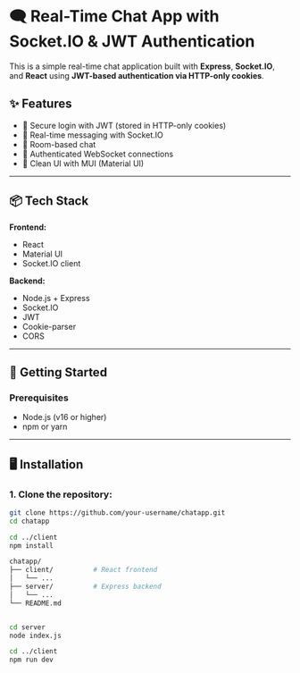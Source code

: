 # 🗨️ Real-Time Chat App with Socket.IO & JWT Authentication

This is a simple real-time chat application built with **Express**, **Socket.IO**, and **React** using **JWT-based authentication via HTTP-only cookies**.

## ✨ Features

- 🔐 Secure login with JWT (stored in HTTP-only cookies)
- 💬 Real-time messaging with Socket.IO
- 📡 Room-based chat
- 🧠 Authenticated WebSocket connections
- 🧼 Clean UI with MUI (Material UI)

---

## 📦 Tech Stack

**Frontend:**

- React
- Material UI
- Socket.IO client

**Backend:**

- Node.js + Express
- Socket.IO
- JWT
- Cookie-parser
- CORS

---

## 🚀 Getting Started

### Prerequisites

- Node.js (v16 or higher)
- npm or yarn

---

## 🖥️ Installation

### 1. Clone the repository:

```bash
git clone https://github.com/your-username/chatapp.git
cd chatapp

cd ../client
npm install

chatapp/
├── client/          # React frontend
│   └── ...          
├── server/          # Express backend
│   └── ...          
└── README.md


cd server
node index.js

cd ../client
npm run dev




